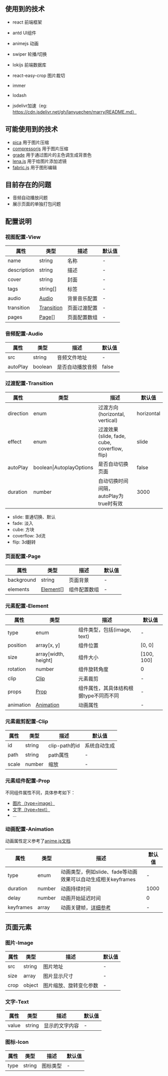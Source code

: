 ## 使用到的技术

- react 前端框架
- antd UI组件
- animejs 动画
- swiper 轮播/切换
- lokijs 前端数据库
- react-easy-crop 图片裁切
- immer
- lodash

- jsdelivr加速（eg: https://cdn.jsdelivr.net/gh/lanyuechen/marry/README.md）

## 可能使用到的技术

- [pica](https://github.com/nodeca/pica) 用于图片压缩
- [compressorjs](https://github.com/fengyuanchen/compressorjs) 用于图片压缩
- [grade](https://github.com/benhowdle89/grade) 用于通过图片的主色调生成背景色
- [lena.js](https://github.com/davidsonfellipe/lena.js) 用于给图片添加滤镜
- [fabric.js](https://github.com/fabricjs/fabric.js) 用于图形编辑

## 目前存在的问题

- 音频自动播放问题
- 展示页面的单独打包问题

## 配置说明

### 视图配置-View

| 属性 | 类型 | 描述 | 默认值 |
| ---- | ---- | ---- | ---- |
| name | string | 名称 | - |
| description | string | 描述 | - |
| cover | string | 封面 | - |
| tags | string[] | 标签 | - |
| audio | [Audio](#音频配置-Audio) | 背景音乐配置 | - |
| transition | [Transition](#过渡配置-Transition) | 页面过渡配置 | - |
| pages | [Page](#页面配置-Page)[] | 页面配置数组 | - |

### 音频配置-Audio

| 属性 | 类型 | 描述 | 默认值 |
| ---- | ---- | ---- | ---- |
| src | string | 音频文件地址 | - |
| autoPlay | boolean | 是否自动播放音频 | false |

### 过渡配置-Transition

| 属性 | 类型 | 描述 | 默认值 |
| ---- | ---- | ---- | ---- |
| direction | enum | 过渡方向(horizontal, vertical) | horizontal |
| effect | enum | 过渡效果(slide, fade, cube, coverflow, flip) | slide |
| autoPlay | boolean\|AutoplayOptions | 是否自动切换页面 | false |
| duration | number | 自动切换时间间隔，autoPlay为true时有效 | 3000 |

- slide: 普通切换、默认
- fade: 淡入
- cube: 方块
- coverflow: 3d流
- flip: 3d翻转

### 页面配置-Page

| 属性 | 类型 | 描述 | 默认值 |
| ---- | ---- | ---- | ---- |
| background | string | 页面背景 | - |
| elements | [Element](#元素配置-Element)[] | 组件配置数组 | - |

### 元素配置-Element

| 属性 | 类型 | 描述 | 默认值 |
| ---- | ---- | ---- | ---- |
| type | enum | 组件类型，包括(image, text) | - |
| position | array[x, y] | 组件位置 | [0, 0] |
| size | array[width, height] | 组件大小 | [100, 100] |
| rotation | number | 组件旋转角度 | 0 |
| clip | [Clip](#元素裁剪配置-Clip) | 元素裁剪 | - |
| props | [Prop](#元素组件配置-Prop) | 组件属性，其具体结构根据type不同而不同 | - |
| animation | [Animation](#动画配置-Animation) | 动画属性 | - |

### 元素裁剪配置-Clip

| 属性 | 类型 | 描述 | 默认值 |
| ---- | ---- | ---- | ---- |
| id | string | clip-path的id | 系统自动生成 | 
| path | string | path属性 | - |
| scale | number | 缩放 | - |

### 元素组件配置-Prop

不同组件属性不同，具体参考如下：
- [图片（type=image）](#图片-Image)
- [文字（type=text）](#文字-Text)
- ...

### 动画配置-Animation

动画属性定义参考了[anime.js文档](https://animejs.com/documentation)

| 属性 | 类型 | 描述 | 默认值 |
| ---- | ---- | ---- | ---- |
| type | enum | 动画类型，例如slide、fade等动画效果可以自动生成相关keyframes | - |
| duration | number | 动画持续时间 | 1000 |
| delay | number | 动画开始延迟时间 | 0 |
| keyframes | array | 动画关键帧，[详细参考](https://animejs.com/documentation/#animationKeyframes) | - |


## 页面元素

### 图片-Image

| 属性 | 类型 | 描述 | 默认值 |
| ---- | ---- | ---- | ---- |
| src | string | 图片地址 | - |
| size | array | 图片显示尺寸 | - |
| crop | object | 图片缩放、旋转变化参数 | - |
### 文字-Text

| 属性 | 类型 | 描述 | 默认值 |
| ---- | ---- | ---- | ---- |
| value | string | 显示的文字内容 | - |

### 图标-Icon

| 属性 | 类型 | 描述 | 默认值 |
| ---- | ---- | ---- | ---- |
| type | string | 图标类型 | - |